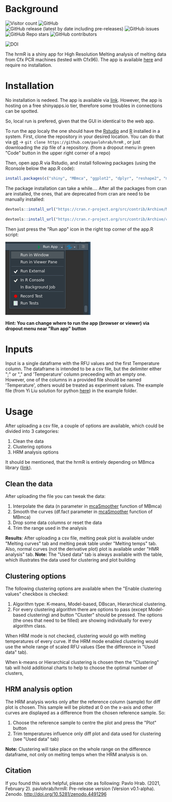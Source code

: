 # Background

![Visitor count](https://shields-io-visitor-counter.herokuapp.com/badge?page=pavlohrab.hrmR&style=for-the-badge)
![GitHub](https://img.shields.io/github/license/pavlohrab/hrmR?style=for-the-badge)
![GitHub release (latest by date including pre-releases)](https://img.shields.io/github/v/release/pavlohrab/hrmR?include_prereleases&style=for-the-badge)
![GitHub issues](https://img.shields.io/github/issues/pavlohrab/hrmR?style=for-the-badge)
![GitHub Repo stars](https://img.shields.io/github/stars/pavlohrab/hrmR?style=for-the-badge)
![GitHub contributors](https://img.shields.io/github/contributors/pavlohrab/hrmR?style=for-the-badge)

![DOI](http://img.shields.io/badge/DOI-10.5281%20%2F%20zenodo.4491296-blue.svg?style=for-the-badge)

The hrmR is a shiny app for High Resolution Melting analysis of melting data from Cfx PCR machines (tested with Cfx96). The app is available [here](https://pavloh.shinyapps.io/hrmR/) and require no installation.

# Installation
No installation is nedeed. The app is available via [link](https://pavloh.shinyapps.io/hrmR/). However, the app is hosting on a free shinyapps.io tier, therefore some troubles in connections can be spotted.

So, local run is prefered, given that the GUI in identical to the web app.

To run the app localy the one should have the [Rstudio](https://rstudio.com/products/rstudio/download/) and [R](https://www.r-project.org) installed in a system.
First, clone the repository in your desired location. You can do that via [git](https://git-scm.com) -> `git clone https://github.com/pavlohrab/hrmR` , or just downloading the zip file of a repository. (from a dropout menu in green "Code" button in the upper right corner of a repo)

Then, open app.R via Rstudio, and install following packages (using the Rconsole below the app.R code):
```R
install.packages(c("shiny", "MBmca", "ggplot2", "dplyr", "reshape2", "mclust",  "plotly", "xtable","shinyjs", "tidyverse", "factoextra", "dbscan", "cluster", "devtools" ))
```
The package installation can take a while....
After all the packages from cran are installed,  the ones, that are deprecated from cran are need to be manually installed:
```R
devtools::install_url("https://cran.r-project.org/src/contrib/Archive/MBmca/MBmca_0.0.3-5.tar.gz")
```
```R
devtools::install_url("https://cran.r-project.org/src/contrib/Archive/chipPCR/chipPCR_0.0.8-10.tar.gz")
```
Then just press the "Run app" icon in the right top corner of the app.R script:

![run](images/run.png)

**Hint: You can change where to run the app (browser or viewer) via dropout menu near "Run app" button**

# Inputs
Input is a single dataframe with the RFU values and the first Temperature column. The dataframe is intended to be a csv file, but the delimiter either ";" or "," and 'Temperature' column preceeding with an empty one. However, one of the columns in a provided file should be named 'Temperature', others would be treated as experiment values. The example file (from Yi Liu solution for python [here](https://github.com/liuyigh/PyHRM)) in the example folder.
# Usage
After uploading a csv file, a couple of options are available, which could be divided into 3 categories:
1. Clean the data
2. Clustering options
3. HRM analysis options

It should be mentioned, that the hrmR is entirely depending on MBmca library ([link](https://www.rdocumentation.org/packages/MBmca/versions/0.0.3-5)). 
## Clean the data
After uploading the file you can tweak the data:
1. Interpolate the data (n parameter in [mcaSmoother](https://www.rdocumentation.org/packages/MBmca/versions/0.0.3-5/topics/mcaSmoother) function of MBmca)
2. Smooth the curves (df.fact parameter in [mcaSmoother](https://www.rdocumentation.org/packages/MBmca/versions/0.0.3-5/topics/mcaSmoother) function of MBmca)
3. Drop some data columns or reset the data
4. Trim the range used in the analysis

**Results**:
After uploading a csv file, melting peak plot is available under "Melting curves" tab and melting peak table under "Melting temps" tab. Also, normal curves (not the derivative plot) plot is available under "HMR analysis" tab.
**Note:** The "Used data" tab is always available with the table, which illustrates the data used for clustering and plot building
## Clustering options
The following clustering options are available when the "Enable clustering values" checkbox is checked:
1. Algorithm type: K-means, Model-based, DBscan, Hierarchical clustering. 
2. For every clustering algorithm there are options to pass (except Model-based clustering) and button "Cluster" should be pressed. The options (the ones that need to be filled) are showing individually for every algorithm class.

When HRM mode is not checked, clustering would go with melting temperatures of every curve. If the HRM mode enabled clustering would use the whole range of scaled RFU values (See the difference in "Used data" tab). 

When k-means or Hierarchical clustering is chosen then the "Clustering" tab will hold additional charts to help to choose the optimal number of clusters,
## HRM analysis option
The HRM analysis works only after the reference column (sample) for diff plot is chosen. This sample will be plotted at 0 on the x-axis and other curves are displayed as a difference from the chosen reference sample. So:
1. Choose the reference sample to centre the plot and press the "Plot" button
2. Trim temperatures influence only diff plot and data used for clustering (see "Used data" tab)

**Note:** Clustering will take place on the whole range on the difference dataframe, not only on melting temps when the HRM analysis is on.

## Citation
If you found this work helpful, please cite as following:
Pavlo Hrab. (2021, February 2). pavlohrab/hrmR: Pre-release version (Version v0.1-alpha). Zenodo. http://doi.org/10.5281/zenodo.4491296

